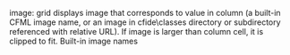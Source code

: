 image: grid displays image that corresponds to value in
            column (a built-in CFML image name, or an image in
            cfide\classes directory or subdirectory referenced with
            relative URL). If image is larger than column cell, it is
            clipped to fit. Built-in image names